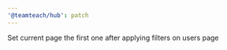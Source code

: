 ```yaml
---
'@teamteach/hub': patch
---
```


Set current page the first one after applying filters on users page

